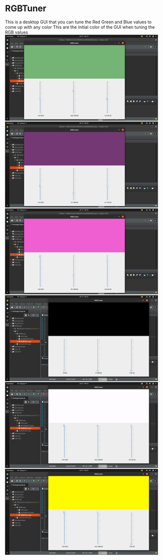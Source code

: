 # RGBTuner
This is a desktop GUI that you can tune the Red Green and Blue values to come up with any color
This are the initial color of the GUI when tuning the RGB values 
![ScreenShot1](/images/Screenshot1.png)
![ScreenShot2](/images/Screenshot2.png)
![ScreenShot3](/images/Screenshot3.png)
![ScreenShotBlack](/images/ScreenshotBlack.png)
![ScreenShotWhite](/images/ScreenshotWhite.png)
![ScreenShotYellow](/images/ScreenshotYellow.png)
